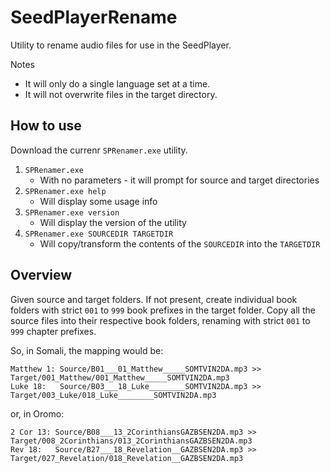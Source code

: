 # SeedPlayerRename

Utility to rename audio files for use in the SeedPlayer. 

Notes

 - It will only do a single language set at a time.
 - It will not overwrite files in the target directory.

## How to use

Download the currenr `SPRenamer.exe` utility.

1. `SPRenamer.exe`
	- With no parameters - it will prompt for source and target directories
1. `SPRenamer.exe help`
	- Will display some usage info
1. `SPRenamer.exe version`
	- Will display the version of the utility
1. `SPRenamer.exe SOURCEDIR TARGETDIR`
	- Will copy/transform the contents of the `SOURCEDIR` into the `TARGETDIR`

## Overview

Given source and target folders. If not present, create individual book folders with strict `001` to `999` book prefixes in the target folder. Copy all the source files into their respective book folders, renaming with strict `001` to `999` chapter prefixes.

So, in Somali, the mapping would be:

```
Matthew 1: Source/B01___01_Matthew_____SOMTVIN2DA.mp3 >> Target/001_Matthew/001_Matthew_____SOMTVIN2DA.mp3
Luke 18:   Source/B03___18_Luke________SOMTVIN2DA.mp3 >> Target/003_Luke/018_Luke________SOMTVIN2DA.mp3
```

or, in Oromo:

```
2 Cor 13: Source/B08___13_2CorinthiansGAZBSEN2DA.mp3 >> Target/008_2Corinthians/013_2CorinthiansGAZBSEN2DA.mp3
Rev 18:   Source/B27___18_Revelation__GAZBSEN2DA.mp3 >> Target/027_Revelation/018_Revelation__GAZBSEN2DA.mp3
```

